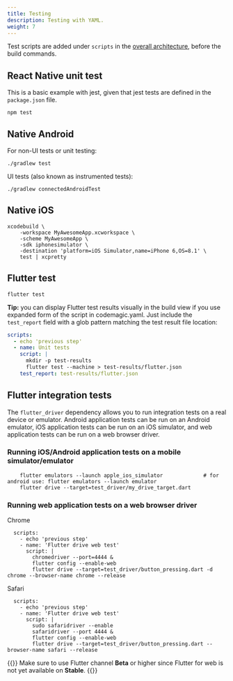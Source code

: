 ```yaml
---
title: Testing
description: Testing with YAML.
weight: 7
---
```


Test scripts are added under `scripts` in the [overall architecture](../yaml/yaml/#template), before the build commands.

## React Native unit test

This is a basic example with jest, given that jest tests are defined in the `package.json` file.

    npm test

## Native Android

For non-UI tests or unit testing:

    ./gradlew test

UI tests (also known as instrumented tests):

    ./gradlew connectedAndroidTest

## Native iOS

    xcodebuild \
        -workspace MyAwesomeApp.xcworkspace \
        -scheme MyAwesomeApp \
        -sdk iphonesimulator \
        -destination 'platform=iOS Simulator,name=iPhone 6,OS=8.1' \
        test | xcpretty

## Flutter test

    flutter test

**Tip:** you can display Flutter test results visually in the build view if you use expanded form of the script in codemagic.yaml.
Just include the `test_report` field with a glob pattern matching the test result file location:

```yaml
scripts:
  - echo 'previous step'
  - name: Unit tests
    script: |
      mkdir -p test-results
      flutter test --machine > test-results/flutter.json
    test_report: test-results/flutter.json
```

## Flutter integration tests

The `flutter_driver` dependency allows you to run integration tests on a real device or emulator. Android application tests can be run on an Android emulator, iOS application tests can be run on an iOS simulator, and web application tests can be run on a web browser driver.

### Running iOS/Android application tests on a mobile simulator/emulator

        flutter emulators --launch apple_ios_simulator             # for android use: flutter emulators --launch emulator
        flutter drive --target=test_driver/my_drive_target.dart

### Running web application tests on a web browser driver

Chrome

      scripts:
        - echo 'previous step'
        - name: 'Flutter drive web test'
          script: |
            chromedriver --port=4444 &
            flutter config --enable-web
            flutter drive --target=test_driver/button_pressing.dart -d chrome --browser-name chrome --release


Safari

      scripts:
        - echo 'previous step'
        - name: 'Flutter drive web test'
          script: |
            sudo safaridriver --enable
            safaridriver --port 4444 &
            flutter config --enable-web
            flutter drive --target=test_driver/button_pressing.dart --browser-name safari --release


{{<notebox>}}
Make sure to use Flutter channel **Beta** or higher since Flutter for web is not yet available on **Stable**.
{{</notebox>}}